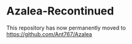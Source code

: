 # Azalea-Recontinued

This repository has now permanently moved to https://github.com/Ant767/Azalea
